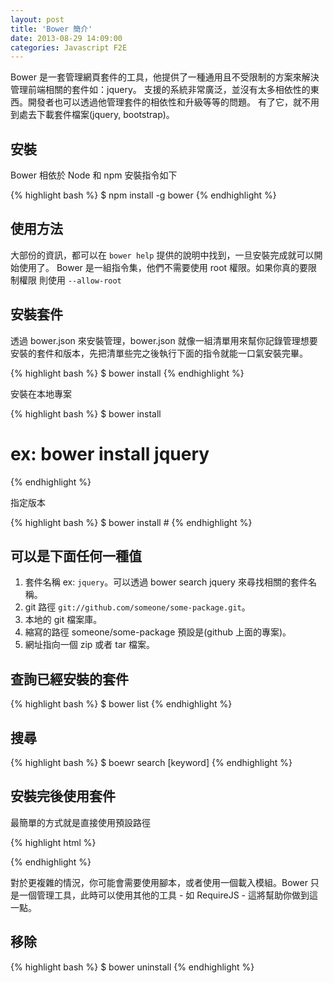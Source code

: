 ```yaml
---
layout: post
title: 'Bower 簡介'
date: 2013-08-29 14:09:00
categories: Javascript F2E
---
```


Bower 是一套管理網頁套件的工具，他提供了一種通用且不受限制的方案來解決管理前端相關的套件如：jquery。
支援的系統非常廣泛，並沒有太多相依性的東西。開發者也可以透過他管理套件的相依性和升級等等的問題。
有了它，就不用到處去下載套件檔案(jquery, bootstrap)。

安裝
---
Bower 相依於 Node 和 npm 安裝指令如下

{% highlight bash %}
$ npm install -g bower
{% endhighlight %}

使用方法
---
大部份的資訊，都可以在 `bower help` 提供的說明中找到，一旦安裝完成就可以開始使用了。
Bower 是一組指令集，他們不需要使用 root 權限。如果你真的要限制權限
則使用 `--allow-root` 

安裝套件
---
透過 bower.json 來安裝管理，bower.json 就像一組清單用來幫你記錄管理想要安裝的套件和版本，先把清單些完之後執行下面的指令就能一口氣安裝完畢。

{% highlight bash %}
$ bower install
{% endhighlight %}
        
安裝在本地專案

{% highlight bash %}
$ bower install <package>
# ex: bower install jquery
{% endhighlight %}

指定版本

{% highlight bash %}
$ bower install <package>#<version>
{% endhighlight %}

<package> 可以是下面任何一種值
---
 1. 套件名稱 ex: `jquery`。可以透過 bower search jquery 來尋找相關的套件名稱。
 2. git 路徑 `git://github.com/someone/some-package.git`。
 3. 本地的 git 檔案庫。
 4. 縮寫的路徑 someone/some-package 預設是(github 上面的專案)。
 5. 網址指向一個 zip 或者 tar 檔案。
 
查詢已經安裝的套件
---

{% highlight bash %}
$ bower list
{% endhighlight %}

搜尋
---

{% highlight bash %}
$ boewr search [keyword]
{% endhighlight %}

安裝完後使用套件
---
最簡單的方式就是直接使用預設路徑

{% highlight html %}
<script src="/bower_components/jquery/index.js"></script>
{% endhighlight %}

對於更複雜的情況，你可能會需要使用腳本，或者使用一個載入模組。Bower 只是一個管理工具，此時可以使用其他的工具 - 如 RequireJS - 這將幫助你做到這一點。

移除
---
{% highlight bash %}
$ bower uninstall <package-name>
{% endhighlight %}